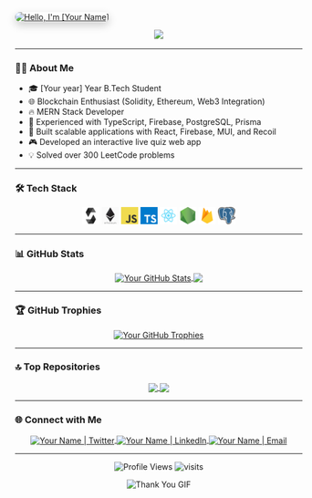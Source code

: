 <a href="https://github.com/YourProfile">
  <img height="120px" style="object-fit: cover; border-radius: 20px; box-shadow: 0px 6px 15px rgba(0,0,0,0.2);" alt="Hello, I'm [Your Name]" src="your-custom-background-image.png" />
</a>
</p>

<p align="center">
  <img src="https://readme-typing-svg.herokuapp.com?font=Roboto&color=00C853&lines=Technology+Innovator;MERN+Stack+Expert;Blockchain+Explorer;Problem+Solver" />
</p>

---

### 👨‍💻 About Me

- 🎓 [Your year] Year B.Tech Student
- 🌐 Blockchain Enthusiast (Solidity, Ethereum, Web3 Integration)
- 🔥 MERN Stack Developer
- 💼 Experienced with TypeScript, Firebase, PostgreSQL, Prisma
- 🚀 Built scalable applications with React, Firebase, MUI, and Recoil
- 🎮 Developed an interactive live quiz web app
- 💡 Solved over 300 LeetCode problems

---

### 🛠️ Tech Stack

<p align="center">
  <code><img height="30" alt="solidity" src="https://raw.githubusercontent.com/github/explore/main/topics/solidity/solidity.png"></code>
  <code><img height="30" alt="ethereum" src="https://raw.githubusercontent.com/github/explore/main/topics/ethereum/ethereum.png"></code>
  <code><img height="30" alt="javascript" src="https://raw.githubusercontent.com/github/explore/main/topics/javascript/javascript.png"></code>
  <code><img height="30" alt="typescript" src="https://raw.githubusercontent.com/github/explore/main/topics/typescript/typescript.png"></code>
  <code><img height="30" alt="react" src="https://raw.githubusercontent.com/github/explore/main/topics/react/react.png"></code>
  <code><img height="30" alt="nodejs" src="https://raw.githubusercontent.com/github/explore/main/topics/nodejs/nodejs.png"></code>
  <code><img height="30" alt="firebase" src="https://raw.githubusercontent.com/github/explore/main/topics/firebase/firebase.png"></code>
  <code><img height="30" alt="postgresql" src="https://raw.githubusercontent.com/github/explore/main/topics/postgresql/postgresql.png"></code>
</p>

---

### 📊 GitHub Stats

<p align="center">
  <a href="https://github.com/YourProfile/github-readme-stats">
    <img align="center" width="50%" src="https://github-readme-stats.vercel.app/api?username=YourProfile&show_icons=true&theme=dark&hide_border=true&count_private=true" alt="Your GitHub Stats" />
  </a>
  <a href="https://github.com/YourProfile/github-readme-stats">
    <img align="center" width="38%" src="https://github-readme-stats.vercel.app/api/top-langs/?username=YourProfile&layout=compact&theme=dark&hide_border=true" />
  </a>
</p>

---

### 🏆 GitHub Trophies

<p align="center">
  <a href="https://github.com/ryo-ma/github-profile-trophy">
    <img align="center" src="https://github-profile-trophy.vercel.app/?username=YourProfile&theme=matrix&no-frame=true&row=1&column=6" alt="Your GitHub Trophies" />
  </a>
</p>

---

### 🔝 Top Repositories

<p align="center">
  <a href="https://github.com/YourProfile/your-project1">
    <img align="center" src="https://github-readme-stats.vercel.app/api/pin/?username=YourProfile&repo=your-project1&theme=dark" />
  </a>
  <a href="https://github.com/YourProfile/your-project2">
    <img align="center" src="https://github-readme-stats.vercel.app/api/pin/?username=YourProfile&repo=your-project2&theme=dark" />
  </a>
</p>

---

### 🌐 Connect with Me

<p align="center">
  <a href="https://twitter.com/yourprofile">
    <img align="center" alt="Your Name | Twitter" width="24px" src="https://upload.wikimedia.org/wikipedia/en/6/60/Twitter_Logo_as_of_2021.svg" />
  </a>
  <a href="https://www.linkedin.com/in/yourprofile/">
    <img align="center" alt="Your Name | LinkedIn" width="24px" src="https://upload.wikimedia.org/wikipedia/commons/c/ca/LinkedIn_logo_initials.png" />
  </a>
  <a href="mailto:your.email@gmail.com">
    <img align="center" alt="Your Name | Email" width="24px" src="https://upload.wikimedia.org/wikipedia/commons/4/4e/Gmail_Icon.png" />
  </a>
</p>

---

<p align="center">
  <img src="https://komarev.com/ghpvc/?username=YourProfile&style=flat-square&color=blue" alt="Profile Views" />
  <img src="https://badges.pufler.dev/visits/YourProfile/YourProfile?color=blue" alt="visits" />
</p>

<p align="center">
  <img src="https://media.giphy.com/media/LmNwrBhejkK9EFP504/giphy.gif" width="200" alt="Thank You GIF"/>
</p>
